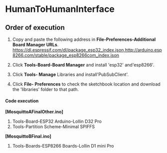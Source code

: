 # HumanToHumanInterface 
## Order of execution

1. Copy and paste the following address in __File-Preferences-Additional Board Manager URLs__. https://dl.espressif.com/dl/package_esp32_index.json,http://arduino.esp8266.com/stable/package_esp8266com_index.json

2. Click __Tools-Board-Board Manager__ and install 'esp32' and'esp8266'.

3. Click __Tools- Manage__ Libraries and install'PubSubClient'.

4. Click __File- Preferences__ to check the sketchbook location and download the 'libraries' folder to that path.

#### Code execution
__[MosquittoAFinalOther.ino]__
1. Tools-Board-ESP32 Arduino-Lollin D32 Pro
2. Tools-Partition Scheme-Minimal SPIFFS

__[MosquittoBFinal.ino]__
1. Tools-Boards-ESP8266 Boards-Lollin D1 mini Pro
